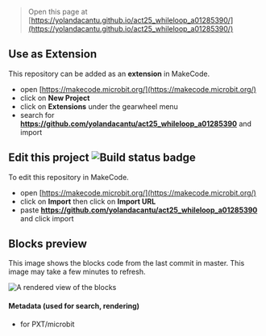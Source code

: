
> Open this page at [https://yolandacantu.github.io/act25_whileloop_a01285390/](https://yolandacantu.github.io/act25_whileloop_a01285390/)

## Use as Extension

This repository can be added as an **extension** in MakeCode.

* open [https://makecode.microbit.org/](https://makecode.microbit.org/)
* click on **New Project**
* click on **Extensions** under the gearwheel menu
* search for **https://github.com/yolandacantu/act25_whileloop_a01285390** and import

## Edit this project ![Build status badge](https://github.com/yolandacantu/act25_whileloop_a01285390/workflows/MakeCode/badge.svg)

To edit this repository in MakeCode.

* open [https://makecode.microbit.org/](https://makecode.microbit.org/)
* click on **Import** then click on **Import URL**
* paste **https://github.com/yolandacantu/act25_whileloop_a01285390** and click import

## Blocks preview

This image shows the blocks code from the last commit in master.
This image may take a few minutes to refresh.

![A rendered view of the blocks](https://github.com/yolandacantu/act25_whileloop_a01285390/raw/master/.github/makecode/blocks.png)

#### Metadata (used for search, rendering)

* for PXT/microbit
<script src="https://makecode.com/gh-pages-embed.js"></script><script>makeCodeRender("{{ site.makecode.home_url }}", "{{ site.github.owner_name }}/{{ site.github.repository_name }}");</script>
